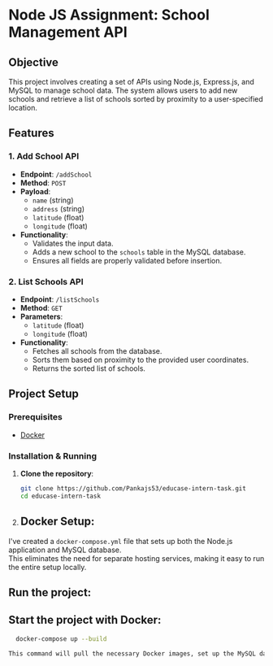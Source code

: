 # Node JS Assignment: School Management API

## Objective
This project involves creating a set of APIs using Node.js, Express.js, and MySQL to manage school data. The system allows users to add new schools and retrieve a list of schools sorted by proximity to a user-specified location.

## Features

### 1. Add School API
- **Endpoint**: `/addSchool`
- **Method**: `POST`
- **Payload**: 
  - `name` (string)
  - `address` (string)
  - `latitude` (float)
  - `longitude` (float)
- **Functionality**: 
  - Validates the input data.
  - Adds a new school to the `schools` table in the MySQL database.
  - Ensures all fields are properly validated before insertion.

### 2. List Schools API
- **Endpoint**: `/listSchools`
- **Method**: `GET`
- **Parameters**: 
  - `latitude` (float)
  - `longitude` (float)
- **Functionality**: 
  - Fetches all schools from the database.
  - Sorts them based on proximity to the provided user coordinates.
  - Returns the sorted list of schools.

## Project Setup

### Prerequisites
- [Docker](https://www.docker.com/)

### Installation & Running

1. **Clone the repository**:
   ```bash
   git clone https://github.com/Pankajs53/educase-intern-task.git
   cd educase-intern-task

2. ## Docker Setup:

I've created a `docker-compose.yml` file that sets up both the Node.js application and MySQL database.  
This eliminates the need for separate hosting services, making it easy to run the entire setup locally.

## Run the project:

## Start the project with Docker:

  ```bash
    docker-compose up --build

This command will pull the necessary Docker images, set up the MySQL database, and start the Node.js application.


